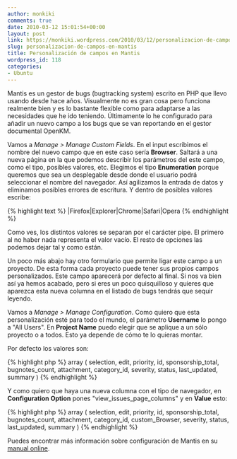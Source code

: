 ```yaml
---
author: monkiki
comments: true
date: 2010-03-12 15:01:54+00:00
layout: post
link: https://monkiki.wordpress.com/2010/03/12/personalizacion-de-campos-en-mantis/
slug: personalizacion-de-campos-en-mantis
title: Personalización de campos en Mantis
wordpress_id: 118
categories:
- Ubuntu
---
```


Mantis es un gestor de bugs (bugtracking system) escrito en PHP que llevo usando desde hace años. Visualmente no es gran cosa pero funciona realmente bien y es lo bastante flexible como para adaptarse a las necesidades que he ido teniendo. Últimamente lo he configurado para añadir un nuevo campo a los bugs que se van reportando en el gestor documental OpenKM.

Vamos a _Manage > Manage Custom Fields_. En el input escribimos el nombre del nuevo campo que en este caso sería **Browser**. Saltará a una nueva página en la que podemos describir los parámetros del este campo, como el tipo, posibles valores, etc. Elegimos el tipo **Enumeration** porque queremos que sea un desplegable desde donde el usuario podrá seleccionar el nombre del navegador. Así agilizamos la entrada de datos y eliminamos posibles errores de escritura. Y dentro de posibles valores escribe:

{% highlight text %}
|Firefox|Explorer|Chrome|Safari|Opera
{% endhighlight %}

Como ves, los distintos valores se separan por el carácter pipe. El primero al no haber nada representa el valor vacío. El resto de opciones las podemos dejar tal y como están.

Un poco más abajo hay otro formulario que permite ligar este campo a un proyecto. De esta forma cada proyecto puede tener sus propios campos personalizados. Este campo aparecerá por defecto al final. Si nos va bien así ya hemos acabado, pero si eres un poco quisquilloso y quieres que aparezca esta nueva columna en el listado de bugs tendrás que sequir leyendo.

Vamos a _Manage > Manage Configuration_. Como quiero que esta personalización esté para todo el mundo, el parámetro **Username** lo pongo a "All Users". En **Project Name** puedo elegir que se aplique a un sólo proyecto o a todos. Esto ya depende de cómo te lo quieras montar.

Por defecto los valores son:

{% highlight php %}
array ( selection, edit, priority, id, sponsorship_total, bugnotes_count, attachment, category_id, severity, status, last_updated, summary )
{% endhighlight %}

Y como quiero que haya una nueva columna con el tipo de navegador, en **Configuration Option** pones "view_issues_page_columns" y en **Value** esto:

{% highlight php %}
array ( selection, edit, priority, id, sponsorship_total, bugnotes_count, attachment, category_id, custom_Browser, severity, status, last_updated, summary )
{% endhighlight %}

Puedes encontrar más información sobre configuración de Mantis en su [manual online](http://docs.mantisbt.org/master/en/administration_guide.html).

